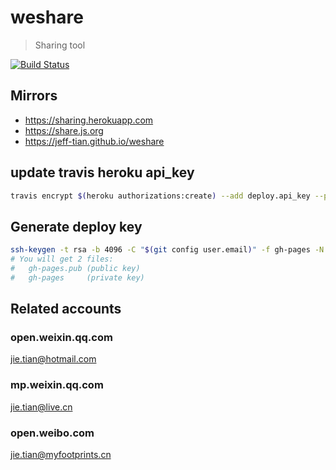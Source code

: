 # weshare

> Sharing tool

[![Build Status](https://travis-ci.com/Jeff-Tian/weshare.svg?branch=master)](https://travis-ci.com/Jeff-Tian/weshare)

## Mirrors
- https://sharing.herokuapp.com
- https://share.js.org
- https://jeff-tian.github.io/weshare

## update travis heroku api_key
```bash
travis encrypt $(heroku authorizations:create) --add deploy.api_key --pro
```

## Generate deploy key
```bash
ssh-keygen -t rsa -b 4096 -C "$(git config user.email)" -f gh-pages -N ""
# You will get 2 files:
#   gh-pages.pub (public key)
#   gh-pages     (private key)
```

## Related accounts

### open.weixin.qq.com
jie.tian@hotmail.com

### mp.weixin.qq.com
jie.tian@live.cn

### open.weibo.com
jie.tian@myfootprints.cn
